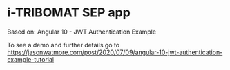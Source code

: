 # i-TRIBOMAT SEP app

Based on: Angular 10 - JWT Authentication Example

To see a demo and further details go to https://jasonwatmore.com/post/2020/07/09/angular-10-jwt-authentication-example-tutorial